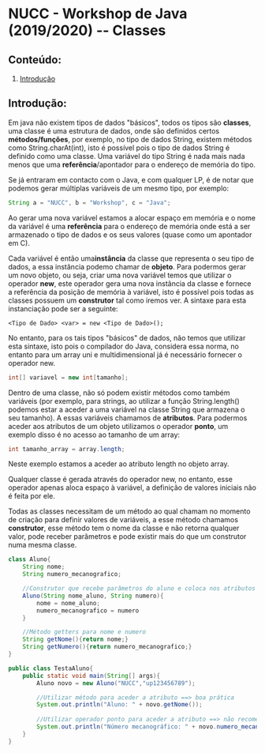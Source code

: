 # NUCC - Workshop de Java (2019/2020) -- Classes
## Conteúdo:
1.  [Introdução](#Introdução)

## Introdução:
Em java não existem tipos de dados "básicos", todos os tipos são **classes**, uma classe é uma estrutura de dados, onde são definidos certos **métodos/funções**, por exemplo, no tipo de dados String, existem métodos como String.charAt(int), isto é possível pois o tipo de dados String é definido como uma classe. Uma variável do tipo String é nada mais nada menos que uma **referência**/apontador para o endereço de memória do tipo.

Se já entraram em contacto com o Java, e com qualquer LP, é de notar que podemos gerar múltiplas variáveis de um mesmo tipo, por exemplo:
```Java
String a = "NUCC", b = "Workshop", c = "Java";
```
Ao gerar uma nova variável estamos a alocar espaço em memória e o nome da variável é uma **referência** para o endereço de memória onde está a ser armazenado o tipo de dados e os seus valores (quase como um apontador em C). 

Cada variável é então uma**instância** da classe que representa o seu tipo de dados, a essa instância podemo chamar de **objeto**. Para podermos gerar um novo objeto, ou seja, criar uma nova variável temos que utilizar o operador **new**, este operador gera uma nova instância da classe e fornece a referência da posição de memória à variável, isto é possível pois todas as classes possuem um **construtor** tal como iremos ver. A sintaxe para esta instanciação pode ser a seguinte:
```
<Tipo de Dado> <var> = new <Tipo de Dado>();
```

No entanto, para os tais tipos "básicos" de dados, não temos que utilizar esta sintaxe, isto pois o compilador do Java, considera essa norma, no entanto para um array uni e multidimensional já é necessário fornecer o operador new.
```Java
int[] variavel = new int[tamanho];
``` 

Dentro de uma classe, não só podem existir métodos como também variáveis (por exemplo, para strings, ao utilizar a função String.length() podemos estar a aceder a uma variável na classe String que armazena o seu tamanho). A essas variáveis chamamos de **atributos**. Para podermos aceder aos atributos de um objeto utilizamos o operador **ponto**, um exemplo disso é no acesso ao tamanho de um array:
```Java
int tamanho_array = array.length;
```
Neste exemplo estamos a aceder ao atributo length no objeto array.

Qualquer classe é gerada através do operador new, no entanto, esse operador apenas aloca espaço à variável, a definição de valores iniciais não é feita por ele.

Todas as classes necessitam de um método ao qual chamam no momento de criação para definir valores de variáveis, a esse método chamamos **construtor**, esse método tem o nome da classe e não retorna qualquer valor, pode receber parâmetros e pode existir mais do que um construtor numa mesma classe.

```Java
class Aluno{
    String nome;
    String numero_mecanografico;

    //Construtor que recebe parâmetros do aluno e coloca nos atributos
    Aluno(String nome_aluno, String numero){
        nome = nome_aluno;
        numero_mecanografico = numero
    }

    //Método getters para nome e numero
    String getNome(){return nome;}
    String getNumero(){return numero_mecanografico;}
}
```
```Java
public class TestaAluno{
    public static void main(String[] args){
        Aluno novo = new Aluno("NUCC","up123456789");

        //Utilizar método para aceder a atributo ==> boa prática
        System.out.println("Aluno: " + novo.getNome()); 
        
        //Utilizar operador ponto para aceder a atributo ==> não recomendado
        System.out.println("Número mecanográfico: " + novo.numero_mecanografico); 
    }
}
```